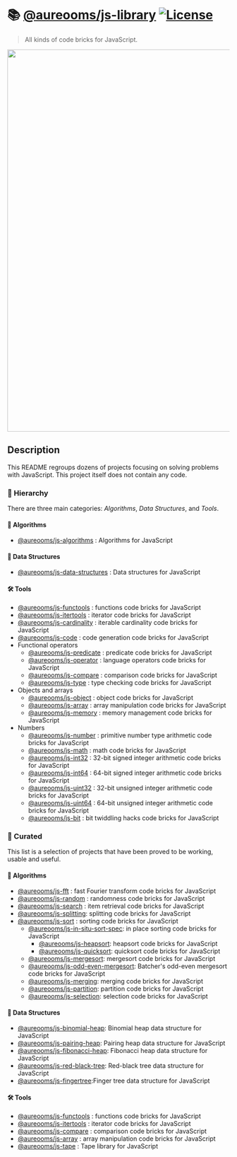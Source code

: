 :books: [@aureooms/js-library](http://aureooms.github.io/js-library)
[![License](https://img.shields.io/github/license/aureooms/js-library.svg?style=flat)](https://raw.githubusercontent.com/aureooms/js-library/main/LICENSE)
==

> All kinds of code bricks for JavaScript.

<img src="https://arc-photo-larazon.s3.amazonaws.com/eu-central-1-prod/public/ZWNIU5YSUZFL5LNVWU7EM3CERE.png" width="864">


## Description

This README regroups dozens of projects focusing on solving problems with JavaScript. This project itself does not contain any code.

### :telescope: Hierarchy

There are three main categories: *Algorithms*, *Data Structures*, and *Tools*.

#### :rocket: Algorithms
- [@aureooms/js-algorithms](https://github.com/aureooms/js-algorithms) : Algorithms for JavaScript

#### :herb: Data Structures
- [@aureooms/js-data-structures](https://github.com/aureooms/js-data-structures) : Data structures for JavaScript

#### :hammer_and_wrench: Tools
- [@aureooms/js-functools](https://github.com/aureooms/js-functools) : functions code bricks for JavaScript
- [@aureooms/js-itertools](https://github.com/aureooms/js-itertools) : iterator code bricks for JavaScript
- [@aureooms/js-cardinality](https://github.com/aureooms/js-cardinality) : iterable cardinality code bricks for JavaScript
- [@aureooms/js-code](https://github.com/aureooms/js-code) : code generation code bricks for JavaScript
- Functional operators
  - [@aureooms/js-predicate](https://github.com/aureooms/js-predicate) : predicate code bricks for JavaScript
  - [@aureooms/js-operator](https://github.com/aureooms/js-operator) : language operators code bricks for JavaScript
  - [@aureooms/js-compare](https://github.com/aureooms/js-compare) : comparison code bricks for JavaScript
  - [@aureooms/js-type](https://github.com/aureooms/js-type) : type checking code bricks for JavaScript
- Objects and arrays
  - [@aureooms/js-object](https://github.com/aureooms/js-object) : object code bricks for JavaScript
  - [@aureooms/js-array](https://github.com/aureooms/js-array) : array manipulation code bricks for JavaScript
  - [@aureooms/js-memory](https://github.com/aureooms/js-memory) : memory management code bricks for JavaScript
- Numbers
  - [@aureooms/js-number](https://github.com/aureooms/js-number) : primitive number type arithmetic code bricks for JavaScript
  - [@aureooms/js-math](https://github.com/aureooms/js-math) : math code bricks for JavaScript
  - [@aureooms/js-int32](https://github.com/aureooms/js-int32) : 32-bit signed integer arithmetic code bricks for JavaScript
  - [@aureooms/js-int64](https://github.com/aureooms/js-int64) : 64-bit signed integer arithmetic code bricks for JavaScript
  - [@aureooms/js-uint32](https://github.com/aureooms/js-uint32) : 32-bit unsigned integer arithmetic code bricks for JavaScript
  - [@aureooms/js-uint64](https://github.com/aureooms/js-uint64) : 64-bit unsigned integer arithmetic code bricks for JavaScript
  - [@aureooms/js-bit](https://github.com/aureooms/js-bit) : bit twiddling hacks code bricks for JavaScript

### :peach: Curated

This list is a selection of projects that have been proved to be working, usable and useful.

#### :rocket: Algorithms
  - [@aureooms/js-fft](https://github.com/aureooms/js-fft) : fast Fourier transform code bricks for JavaScript
  - [@aureooms/js-random](https://github.com/aureooms/js-random) : randomness code bricks for JavaScript
  - [@aureooms/js-search](https://github.com/aureooms/js-search) : item retrieval code bricks for JavaScript
  - [@aureooms/js-splitting](https://github.com/aureooms/js-splitting): splitting code bricks for JavaScript
  - [@aureooms/js-sort](https://github.com/aureooms/js-sort) : sorting code bricks for JavaScript
    - [@aureooms/js-in-situ-sort-spec](https://github.com/aureooms/js-in-situ-sort-spec): in place sorting code bricks for JavaScript
      - [@aureooms/js-heapsort](https://github.com/aureooms/js-heapsort): heapsort code bricks for JavaScript
      - [@aureooms/js-quicksort](https://github.com/aureooms/js-quicksort): quicksort code bricks for JavaScript
    - [@aureooms/js-mergesort](https://github.com/aureooms/js-mergesort): mergesort code bricks for JavaScript
    - [@aureooms/js-odd-even-mergesort](https://github.com/aureooms/js-odd-even-mergesort): Batcher's odd-even mergesort code bricks for JavaScript
    - [@aureooms/js-merging](https://github.com/aureooms/js-merging): merging code bricks for JavaScript
    - [@aureooms/js-partition](https://github.com/aureooms/js-partition): partition code bricks for JavaScript
    - [@aureooms/js-selection](https://github.com/aureooms/js-selection): selection code bricks for JavaScript
      
#### :herb: Data Structures
  - [@aureooms/js-binomial-heap](https://github.com/aureooms/js-binomial-heap): Binomial heap data structure for JavaScript
  - [@aureooms/js-pairing-heap](https://github.com/aureooms/js-pairing-heap): Pairing heap data structure for JavaScript
  - [@aureooms/js-fibonacci-heap](https://github.com/aureooms/js-fibonacci-heap): Fibonacci heap data structure for JavaScript
  - [@aureooms/js-red-black-tree](https://github.com/aureooms/js-red-black-tree): Red-black tree data structure for JavaScript
  - [@aureooms/js-fingertree](https://github.com/aureooms/js-fingertree):Finger tree data structure for JavaScript
    
#### :hammer_and_wrench: Tools
  - [@aureooms/js-functools](https://github.com/aureooms/js-functools) : functions code bricks for JavaScript
  - [@aureooms/js-itertools](https://github.com/aureooms/js-itertools) : iterator code bricks for JavaScript
  - [@aureooms/js-compare](https://github.com/aureooms/js-compare) : comparison code bricks for JavaScript
  - [@aureooms/js-array](https://github.com/aureooms/js-array) : array manipulation code bricks for JavaScript
  - [@aureooms/js-tape](https://github.com/aureooms/js-tape) : Tape library for JavaScript
